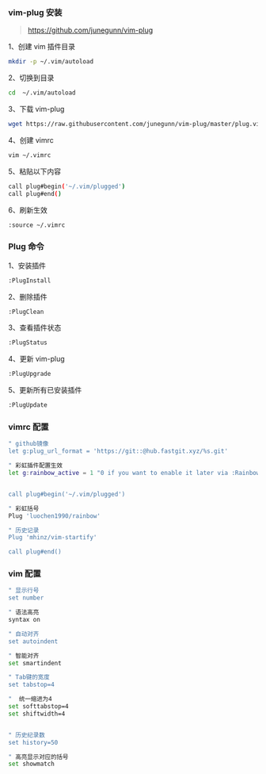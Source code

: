 ### vim-plug 安装

> https://github.com/junegunn/vim-plug

1、创建 vim 插件目录

```sh
mkdir -p ~/.vim/autoload
```

2、切换到目录

```sh
cd  ~/.vim/autoload
```

3、下载 vim-plug

```sh
wget https://raw.githubusercontent.com/junegunn/vim-plug/master/plug.vim
```

4、创建 vimrc

```sh
vim ~/.vimrc
```

5、粘贴以下内容

```sh
call plug#begin('~/.vim/plugged')
call plug#end()
```

6、刷新生效

```sh
:source ~/.vimrc
```

### Plug 命令

1、安装插件

```sh
:PlugInstall
```

2、删除插件

```sh
:PlugClean
```

3、查看插件状态

```sh
:PlugStatus
```

4、更新 vim-plug

```sh
:PlugUpgrade
```

5、更新所有已安装插件

```sh
:PlugUpdate
```

### vimrc 配置

```sh
" github镜像
let g:plug_url_format = 'https://git::@hub.fastgit.xyz/%s.git'

" 彩虹插件配置生效
let g:rainbow_active = 1 "0 if you want to enable it later via :RainbowToggle


call plug#begin('~/.vim/plugged')

" 彩虹括号
Plug 'luochen1990/rainbow'

" 历史记录
Plug 'mhinz/vim-startify'

call plug#end()
```

### vim 配置

```sh
" 显示行号
set number

" 语法高亮
syntax on

" 自动对齐
set autoindent

" 智能对齐
set smartindent

" Tab键的宽度
set tabstop=4

"  统一缩进为4
set softtabstop=4
set shiftwidth=4


" 历史纪录数
set history=50

" 高亮显示对应的括号
set showmatch
```
